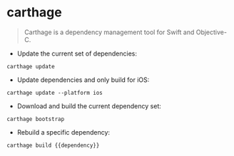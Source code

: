 # carthage

> Carthage is a dependency management tool for Swift and Objective-C.

- Update the current set of dependencies:

`carthage update`

- Update dependencies and only build for iOS:

`carthage update --platform ios`

- Download and build the current dependency set:

`carthage bootstrap`

- Rebuild a specific dependency:

`carthage build {{dependency}}`
